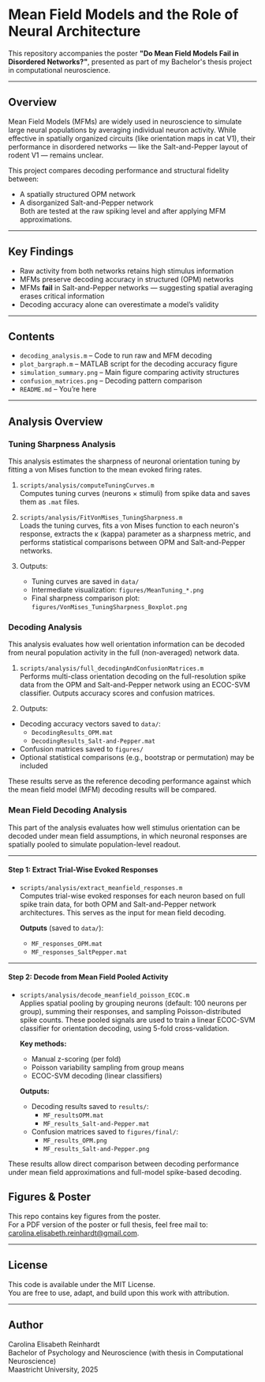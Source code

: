 # Mean Field Models and the Role of Neural Architecture

This repository accompanies the poster **"Do Mean Field Models Fail in Disordered Networks?"**, presented as part of my Bachelor's thesis project in computational neuroscience.

---

## Overview

Mean Field Models (MFMs) are widely used in neuroscience to simulate large neural populations by averaging individual neuron activity. While effective in spatially organized circuits (like orientation maps in cat V1), their performance in disordered networks — like the Salt-and-Pepper layout of rodent V1 — remains unclear.

This project compares decoding performance and structural fidelity between:
- A spatially structured OPM network
- A disorganized Salt-and-Pepper network  
Both are tested at the raw spiking level and after applying MFM approximations.

---

## Key Findings

- Raw activity from both networks retains high stimulus information
- MFMs preserve decoding accuracy in structured (OPM) networks
- MFMs **fail** in Salt-and-Pepper networks — suggesting spatial averaging erases critical information
- Decoding accuracy alone can overestimate a model’s validity

---

## Contents

- `decoding_analysis.m` – Code to run raw and MFM decoding
- `plot_bargraph.m` – MATLAB script for the decoding accuracy figure
- `simulation_summary.png` – Main figure comparing activity structures
- `confusion_matrices.png` – Decoding pattern comparison
- `README.md` – You’re here

---
## Analysis Overview
### Tuning Sharpness Analysis

This analysis estimates the sharpness of neuronal orientation tuning by fitting a von Mises function to the mean evoked firing rates.

1. `scripts/analysis/computeTuningCurves.m`  
   Computes tuning curves (neurons × stimuli) from spike data and saves them as `.mat` files.

2. `scripts/analysis/FitVonMises_TuningSharpness.m`  
   Loads the tuning curves, fits a von Mises function to each neuron's response, extracts the κ (kappa) parameter as a sharpness metric, and performs statistical comparisons between OPM and Salt-and-Pepper networks.

3. Outputs:
   - Tuning curves are saved in `data/`
   - Intermediate visualization: `figures/MeanTuning_*.png`
   - Final sharpness comparison plot: `figures/VonMises_TuningSharpness_Boxplot.png`
  
### Decoding Analysis

This analysis evaluates how well orientation information can be decoded from neural population activity in the full (non-averaged) network data.

1. `scripts/analysis/full_decodingAndConfusionMatrices.m`  
  Performs multi-class orientation decoding on the full-resolution spike data from the OPM and Salt-and-Pepper network using an ECOC-SVM classifier. Outputs accuracy scores and confusion matrices.

2. Outputs:
- Decoding accuracy vectors saved to `data/`:
  - `DecodingResults_OPM.mat`
  - `DecodingResults_Salt-and-Pepper.mat`
- Confusion matrices saved to `figures/`
- Optional statistical comparisons (e.g., bootstrap or permutation) may be included

These results serve as the reference decoding performance against which the mean field model (MFM) decoding results will be compared.

### Mean Field Decoding Analysis

This part of the analysis evaluates how well stimulus orientation can be decoded under mean field assumptions, in which neuronal responses are spatially pooled to simulate population-level readout.

---

#### Step 1: Extract Trial-Wise Evoked Responses

- `scripts/analysis/extract_meanfield_responses.m`  
  Computes trial-wise evoked responses for each neuron based on full spike train data, for both OPM and Salt-and-Pepper network architectures. This serves as the input for mean field decoding.

  **Outputs** (saved to `data/`):
  - `MF_responses_OPM.mat`
  - `MF_responses_SaltPepper.mat`

---

#### Step 2: Decode from Mean Field Pooled Activity

- `scripts/analysis/decode_meanfield_poisson_ECOC.m`  
  Applies spatial pooling by grouping neurons (default: 100 neurons per group), summing their responses, and sampling Poisson-distributed spike counts. These pooled signals are used to train a linear ECOC-SVM classifier for orientation decoding, using 5-fold cross-validation.

  **Key methods:**
  - Manual z-scoring (per fold)
  - Poisson variability sampling from group means
  - ECOC-SVM decoding (linear classifiers)

  **Outputs:**
  - Decoding results saved to `results/`:
    - `MF_resultsOPM.mat`
    - `MF_results_Salt-and-Pepper.mat`
  - Confusion matrices saved to `figures/final/`:
    - `MF_results_OPM.png`
    - `MF_results_Salt-and-Pepper.png`

These results allow direct comparison between decoding performance under mean field approximations and full-model spike-based decoding.



## Figures & Poster

This repo contains key figures from the poster.  
For a PDF version of the poster or full thesis, feel free mail to: carolina.elisabeth.reinhardt@gmail.com.

---

## License

This code is available under the MIT License.  
You are free to use, adapt, and build upon this work with attribution.

---

## Author

Carolina Elisabeth Reinhardt  
Bachelor of Psychology and Neuroscience (with thesis in Computational Neuroscience)  
Maastricht University, 2025  
